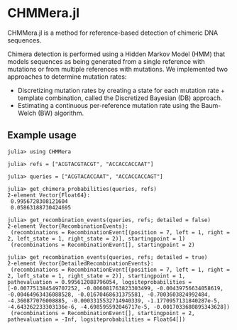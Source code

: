 # CHMMera.jl

CHMMera.jl is a method for reference-based detection of chimeric DNA sequences.

Chimera detection is performed using a Hidden Markov Model (HMM) that models sequences as being generated from a single reference with mutations or from multiple references with mutations. We implemented two approaches to determine mutation rates:
- Discretizing mutation rates by creating a state for each mutation rate + template combination, called the Discretized Bayesian (DB) approach.
- Estimating a continuous per-reference mutation rate using the Baum-Welch (BW) algorithm.


## Example usage
```
julia> using CHMMera

julia> refs = ["ACGTACGTACGT", "ACCACCACCAAT"]

julia> queries = ["ACGTACACCAAT", "ACCACCACCAGT"]

julia> get_chimera_probabilities(queries, refs)
2-element Vector{Float64}:
 0.9956728308121604
 0.05863188730424695

julia> get_recombination_events(queries, refs; detailed = false)
2-element Vector{RecombinationEvents}:
 (recombinations = RecombinationEvent[(position = 7, left = 1, right = 2, left_state = 1, right_state = 2)], startingpoint = 1)
 (recombinations = RecombinationEvent[], startingpoint = 2)

julia> get_recombination_events(queries, refs; detailed = true)
2-element Vector{DetailedRecombinationEvents}:
 (recombinations = RecombinationEvent[(position = 7, left = 1, right = 2, left_state = 1, right_state = 2)], startingpoint = 1, pathevaluation = 0.995612088796054, logsiteprobabilities = [-0.007751384549707252, -0.006081763823303499, -0.00439756634058619, -0.00464963436088528, -0.01670468631375581, -0.7003603824992484, -4.360877076008885, -0.0003315532714940339, -1.1770957131840287e-5, -4.643262233303136e-6, -4.698595592046717e-5, -0.0017033680895343628])
 (recombinations = RecombinationEvent[], startingpoint = 2, pathevaluation = -Inf, logsiteprobabilities = Float64[])
```